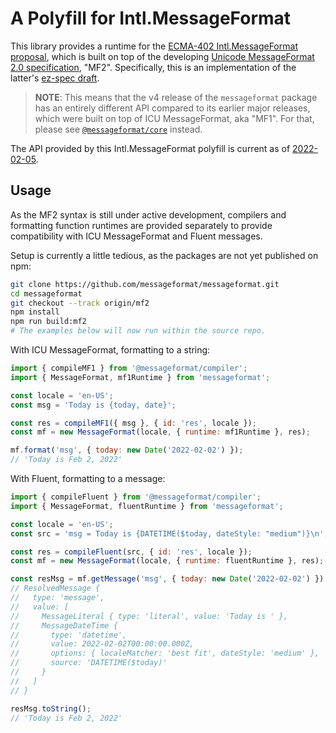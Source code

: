 # A Polyfill for Intl.MessageFormat

This library provides a runtime for the [ECMA-402 Intl.MessageFormat proposal],
which is built on top of the developing [Unicode MessageFormat 2.0 specification], "MF2".
Specifically, this is an implementation of the latter's [ez-spec draft].

[ecma-402 intl.messageformat proposal]: https://github.com/dminor/proposal-intl-messageformat/
[unicode messageformat 2.0 specification]: https://github.com/unicode-org/message-format-wg
[ez-spec draft]: https://github.com/unicode-org/message-format-wg/blob/ez-spec/spec.md

> **NOTE**: This means that the v4 release of the `messageformat` package has
> an entirely different API compared to its earlier major releases,
> which were built on top of ICU MessageFormat, aka "MF1".
> For that,
> please see [`@messageformat/core`](https://www.npmjs.com/package/@messageformat/core) instead.

The API provided by this Intl.MessageFormat polyfill is current as of
[2022-02-05](https://github.com/dminor/proposal-intl-messageformat/blob/9e3eb30/README.md).

## Usage

As the MF2 syntax is still under active development,
compilers and formatting function runtimes are provided separately
to provide compatibility with ICU MessageFormat and Fluent messages.

Setup is currently a little tedious,
as the packages are not yet published on npm:

```sh
git clone https://github.com/messageformat/messageformat.git
cd messageformat
git checkout --track origin/mf2
npm install
npm run build:mf2
# The examples below will now run within the source repo.
```

With ICU MessageFormat, formatting to a string:

```js
import { compileMF1 } from '@messageformat/compiler';
import { MessageFormat, mf1Runtime } from 'messageformat';

const locale = 'en-US';
const msg = 'Today is {today, date}';

const res = compileMF1({ msg }, { id: 'res', locale });
const mf = new MessageFormat(locale, { runtime: mf1Runtime }, res);

mf.format('msg', { today: new Date('2022-02-02') });
// 'Today is Feb 2, 2022'
```

With Fluent, formatting to a message:

```js
import { compileFluent } from '@messageformat/compiler';
import { MessageFormat, fluentRuntime } from 'messageformat';

const locale = 'en-US';
const src = 'msg = Today is {DATETIME($today, dateStyle: "medium")}\n';

const res = compileFluent(src, { id: 'res', locale });
const mf = new MessageFormat(locale, { runtime: fluentRuntime }, res);

const resMsg = mf.getMessage('msg', { today: new Date('2022-02-02') });
// ResolvedMessage {
//   type: 'message',
//   value: [
//     MessageLiteral { type: 'literal', value: 'Today is ' },
//     MessageDateTime {
//       type: 'datetime',
//       value: 2022-02-02T00:00:00.000Z,
//       options: { localeMatcher: 'best fit', dateStyle: 'medium' },
//       source: 'DATETIME($today)'
//     }
//   ]
// }

resMsg.toString();
// 'Today is Feb 2, 2022'
```
